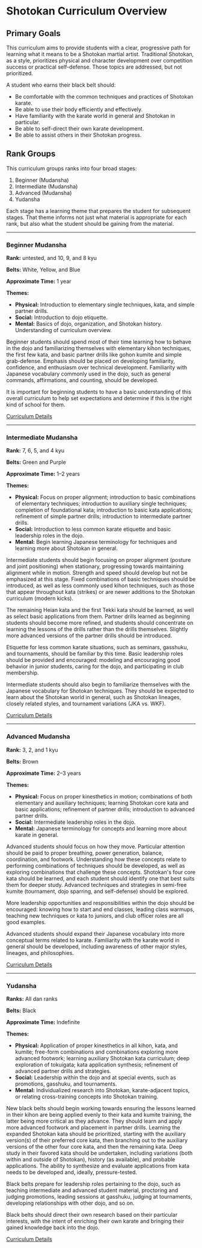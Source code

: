 # Shotokan Curriculum Overview

## Primary Goals

This curriculum aims to provide students with a clear, progressive path for learning what it means to be a Shotokan
martial artist. Traditional Shotokan, as a style, prioritizes physical and character development over competition
success or practical self-defense. Those topics are addressed, but not prioritized.

A student who earns their black belt should:

* Be comfortable with the common techniques and practices of Shotokan karate.
* Be able to use their body efficiently and effectively.
* Have familiarity with the karate world in general and Shotokan in particular.
* Be able to self-direct their own karate development.
* Be able to assist others in their Shotokan progress.

## Rank Groups

This curriculum groups ranks into four broad stages:

1. Beginner (Mudansha)
2. Intermediate (Mudansha)
3. Advanced (Mudansha)
4. Yudansha

Each stage has a learning theme that prepares the student for subsequent stages. That theme informs not just what
material is appropriate for each rank, but also what the student should be gaining from the material.

---

### Beginner Mudansha

**Rank:** untested, and 10, 9, and 8 kyu

**Belts:** White, Yellow, and Blue

**Approximate Time:** 1 year

**Themes:**

* **Physical:** Introduction to elementary single techniques, kata, and simple partner drills.
* **Social:** Introduction to dojo etiquette.
* **Mental:** Basics of dojo, organization, and Shotokan history. Understanding of curriculum overview.

Beginner students should spend most of their time learning how to behave in the dojo and familiarizing themselves with
elementary kihon techniques, the first few kata, and basic partner drills like gohon kumite and simple grab-defense.
Emphasis should be placed on developing familiarity, confidence, and enthusiasm over technical development. Familiarity
with Japanese vocabulary commonly used in the dojo, such as general commands, affirmations, and counting, should be
developed.

It is important for beginning students to have a basic understanding of this overall curriculum to help set expectations
and determine if this is the right kind of school for them.

[Curriculum Details](mudansha1/README.md)

---

### Intermediate Mudansha

**Rank:** 7, 6, 5, and 4 kyu

**Belts:** Green and Purple

**Approximate Time:** 1–2 years

**Themes:**

* **Physical:** Focus on proper alignment; introduction to basic combinations of elementary techniques; introduction to
  auxiliary single techniques; completion of foundational kata; introduction to basic kata applications; refinement of
  simple partner drills; introduction to intermediate partner drills.
* **Social:** Introduction to less common karate etiquette and basic leadership roles in the dojo.
* **Mental:** Begin learning Japanese terminology for techniques and learning more about Shotokan in general.

Intermediate students should begin focusing on proper alignment (posture and joint positioning) when stationary,
progressing towards maintaining alignment while in motion. Strength and speed should develop but not be emphasized at
this stage. Fixed combinations of basic techniques should be introduced, as well as less commonly used kihon techniques,
such as those that appear throughout kata (strikes) or are newer additions to the Shotokan curriculum (modern kicks).

The remaining Heian kata and the first Tekki kata should be learned, as well as select basic applications from them.
Partner drills learned as beginning students should become more refined, and students should concentrate on learning the
lessons of the drills rather than the drills themselves. Slightly more advanced versions of the partner drills should be
introduced.

Etiquette for less common karate situations, such as seminars, gasshuku, and tournaments, should be familiar by this
time. Basic leadership roles should be provided and encouraged: modeling and encouraging good behavior in junior
students, caring for the dojo, and participating in club membership.

Intermediate students should also begin to familiarize themselves with the Japanese vocabulary for Shotokan techniques.
They should be expected to learn about the Shotokan world in general, such as Shotokan lineages, closely related styles,
and tournament variations (JKA vs. WKF).

[Curriculum Details](mudansha2/README.md)

---

### Advanced Mudansha

**Rank:** 3, 2, and 1 kyu

**Belts:** Brown

**Approximate Time:** 2–3 years

**Themes:**

* **Physical:** Focus on proper kinesthetics in motion; combinations of both elementary and auxiliary techniques;
  learning Shotokan core kata and basic applications; refinement of partner drills; introduction to advanced partner
  drills.
* **Social:** Intermediate leadership roles in the dojo.
* **Mental:** Japanese terminology for concepts and learning more about karate in general.

Advanced students should focus on how they move. Particular attention should be paid to proper breathing, power
generation, balance, coordination, and footwork. Understanding how these concepts relate to performing combinations of
techniques should be developed, as well as exploring combinations that challenge these concepts. Shotokan's four core
kata should be learned, and each student should identify one that best suits them for deeper study. Advanced techniques
and strategies in semi-free kumite (tournament, dojo sparring, and self-defense) should be explored.

More leadership opportunities and responsibilities within the dojo should be encouraged: knowing how to start and end
classes, leading class warmups, teaching new techniques or kata to juniors, and club officer roles are all good
examples.

Advanced students should expand their Japanese vocabulary into more conceptual terms related to karate. Familiarity with
the karate world in general should be developed, including awareness of other major styles, lineages, and philosophies.

[Curriculum Details](mudansha3/README.md)

---

### Yudansha

**Ranks:** All dan ranks

**Belts:** Black

**Approximate Time:** Indefinite

**Themes:**

* **Physical:** Application of proper kinesthetics in all kihon, kata, and kumite; free-form combinations and
  combinations exploring more advanced footwork; learning auxiliary Shotokan kata curriculum; deep exploration of
  tokuigata; kata application synthesis; refinement of advanced partner drills and strategies.
* **Social:** Leadership within the dojo and at special events, such as promotions, gasshuku, and tournaments.
* **Mental:** Individualized research into Shotokan, karate-adjacent topics, or relating cross-training concepts into
  Shotokan training.

New black belts should begin working towards ensuring the lessons learned in their kihon are being applied evenly to
their kata and kumite training, the latter being more critical as they advance. They should learn and apply more
advanced footwork and placement in partner drills. Learning the expanded Shotokan kata should be prioritized, starting
with the auxiliary version(s) of their preferred core kata, then branching out to the auxiliary versions of the other
four core kata, and then the remaining kata. Deep study in their favored kata should be undertaken, including variations
(both within and outside of Shotokan), history (as available), and probable applications. The ability to synthesize and
evaluate applications from kata needs to be developed and, ideally, pressure-tested.

Black belts prepare for leadership roles pertaining to the dojo, such as teaching intermediate and advanced student
material, proctoring and judging promotions, leading sessions at gasshuku, judging at tournaments, developing
relationships with other dojo, and so on.

Black belts should direct their own research based on their particular interests, with the intent of enriching their own
karate and bringing their gained knowledge back into the dojo.

[Curriculum Details](yudansha/README.md)
